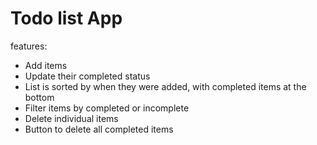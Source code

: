 <h1>Todo list App</h1>
<p>features: </p>
<ul>
	<li>Add items</li>
	<li>Update their completed status</li>
	<li>List is sorted by when they were added, with completed items at the bottom</li>
	<li>Filter items by completed or incomplete</li>
	<li>Delete individual items</li>
	<li>Button to delete all completed items</li>
</ul>